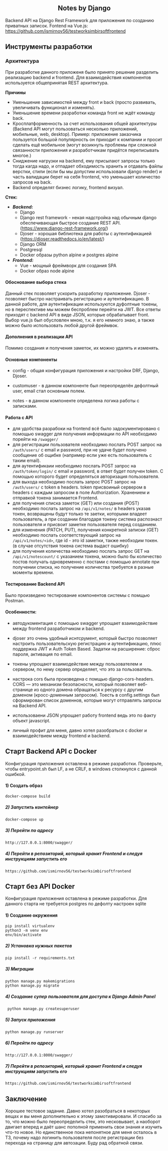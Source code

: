 <h2 align="center">Notes by Django</h2>

Backend API на Django Rest Framework для приложения по созданию приватных записок.
Fontend на Vue.js: https://github.com/ismirnov56/testworksimbirsoftfrontend

## Инструменты разработки

### Архитектура

При разработке данного приложеня было принято решение разделить реализацию backend и frontend. Для взаимодействия компонентов используется общепринятая REST архитектура.

**Причины**
- Уменьшение зависимостей между front и back (просто развивать, увеличивать функционал и изменять).
- Уменьшение времени разработки команда front не ждёт команду back.
- Кросплатформенность за счет использования общей архитектуры (Backend API могут пользоваться несколько приложений, мобильные, web, desktop).
Пример: приложение заказчика пользуется большой популярность он приходит к компании и просит сделать ещё мобильное
(могут возикнуть проблемы при сложной связанности приложения и разработчикам придётся переписывать многое.)
- Сниджение нагрузки на backend, ему присылают запросы только тогда кагда надо, и отпадает обходимость хранить 
и отдавать файлы верстки, стили (если бы мы допустим использовали django render) и часть валидации берет на себя frontend, что уменьшает количество запросов на back. 
- Backend определят бизнес логику, frontend визуал.


**Стек:**
- ***Backend:***
    - Django 
    - Django rest framework - некая надстройка над обычным django обеспечивающая быстрое создание REST API. (https://www.django-rest-framework.org/)
    - Djoser - хорошая библиотека для работы с аутентификацией (https://djoser.readthedocs.io/en/latest/)
    - Django ORM
    - Postgresql
    - Docker образы python alpine и postgres alpine
- ***Frontend:***
    - Vue - мощный фреймворк для создания SPA
    - Docker образ node alpine

#### Обоснование выбора стека
Данный стек позволяет ускорить разработку приложение. Djoser - позволяет быстро настраивать регистрацию и аутентификацию.
В данной работе, для аутентификации используются дуфолтные токены, но в переспективе мы можем беспроблем перейти на JWT.
Все ответы приходят с backend API в виде JSON, которые обрабатывает front.
Выбор vue.js был обусловлен мною, т.к. я его немного знаю, а также можно было использовать любой другой фреймвок.

#### Дополнения в реализации API
Помимо создания и получения заметок, их можно удалять и изменять.

#### Основные компоненты

- config - общая конфигурация приложения и настройки DRF, Django, Djoser.

- customuser - в данном компоненте был переопределён дефолтный user, email стал основным полем.

- notes - в данном компоненте определена логика работы с записками.

#### Работа с API
- для удобства разрабоки на frontend всё было задокументировано с помощью swagger для получения информации по API необходимо порейти на ``/swagger/``
- для регистрации пользователя необходимо послать POST запрос на ``/auth/users/`` с email и password, при не удаче будет
получено сообщение об ощибке (например если уже есть пользователь с таким email).
- для аутентификаии необходимо послать POST запрос на ``/auth/token/login/`` с email и password, в ответ будет получен token.
С помощью которого будет определяться авторизация пользователя.
- для выхода необходимо послать запрос POST запрос на ``/auth/users/`` с token в headers.
token присвоиный сервером в headers с каждым запросом в поле Authorization. Хранением и отправкой токена занимается Frontend.
- для получения списка заметок (GET) или создания (POST) необходимо послать запрос  на ``/api/v1/notes/`` в headers указав токен, возвращены будут только
те заетки, которыми владеет пользователь, а при создании благодаря токену система распознаст пользователя и присвоит заметке пользователя перед созданием.
- для изменения (PATCH, PUT), получения конкретной записки (GET) необходимо послать соответствующий запрос на
``/api/v1/notes/<id>``, где id - это id заметки, также необходим токен. (в случае отсутствия токена система выдаст ошибку)
- для получения количества необходимо послать запрос GET на ``/api/v1/notescount/`` с указанием токена, можно было бы
количество постов получать одновременно с постами с помощью annotate при получении списка, но получение количества требуется в разные моменты времени.

#### Тестирование Backend API

Было произведено тестирование компонентов системы с помщью Postman.

#### Особенности:

- автодукоментация с помощью swagger упрощает взаимодействие между frontend разработчиком и backend.

- djoser это очень удобный иснтсрумент, который быстро позволяет настроить пользовательскую регистрацию и аутентификацию,
плюс поддержка JWT и Auth Token Based. Задатки на расширение: сброс пароля, активация по email.

- токены упрощают взаимодействие между пользователем и сервером, по нему сервер определяет, что это за пользователь.

- настрока cors была произведена с помщью django-cors-headers.
CORS — это механизм безопасности, который позволяет веб-странице из одного домена обращаться к
 ресурсу с другим доменом (кросс-доменным запросом). Тоесть в config.settings был сформирован список доменнов,
 которые могут отправлять запросы на Backend API.

- использоваени JSON упрощает работу frontend ведь это по факту объект javascript.

- личный профит для меня, давно хотел разобраться с docker и взаимодействием между frontend и backend.

## Старт Backend API c Docker

Конфигурация приложения оставлена в режиме разработки. Проверьте, чтобы entrypoint.sh был LF, а не CRLF, в windows
столкнулся с данной ошибкой.

#### 1) Создать образ

    docker-compose build

##### 2) Запустить контейнер

    docker-compose up
    
##### 3) Перейти по адресу

    http://127.0.0.1:8000/swagger/
    
##### 4) Перейти в репозиторий, который хранит Frontend и следуя инструкциям запустить его
    
    https://github.com/ismirnov56/testworksimbirsoftfrontend


## Старт без API Docker

Конфигурация приложения оставлена в режиме разработки. Для данного старта не требуется postgres по дефолту настроен sqlite

#### 1) Создание окружения

    pip install virtualenv
    python3 -m venv env
    env/bin/activate

##### 2) Установка нужных пакетов

    pip install -r requirements.txt
    
##### 3) Миграции

    python manage.py makemigrations
    python manage.py migrate
    
##### 4) Создание супер пользователя для доступа к Django Admin Panel

     python manage.py createsuperuser
    
##### 5) Запуск приложения
    
    python manage.py runserver
    
##### 6) Перейти по адресу

    http://127.0.0.1:8000/swagger/
    
##### 7) Перейти в репозиторий, который хранит Frontend и следуя инструкциям запустить его

    https://github.com/ismirnov56/testworksimbirsoftfrontend

    
## Заключение

Хорошее тестовое задание. Давно хотел разобраться в некоторых вещах и вы меня дополнительно к этому замотивировали.
И спасибо за то, что можно было переопределить стек, это несковывает, а наоборот двигает вперед и даёт
шанс пополной применить свои знания и изучить что-то новое. Но единственное пока непонятное для меня осталось в ТЗ,
почему надо логинить пользователя после регистрации без перехода на страницу для автозации. Буду рад обратной связи. 
